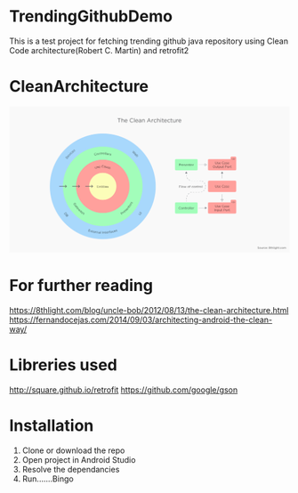 # TrendingGithubDemo
This is a test project for fetching trending github java repository using Clean Code architecture(Robert C. Martin) and retrofit2

# CleanArchitecture
![alt text](https://github.com/plabon/TrendingGithubDemo/blob/master/architecture.png)
# For further reading
https://8thlight.com/blog/uncle-bob/2012/08/13/the-clean-architecture.html
https://fernandocejas.com/2014/09/03/architecting-android-the-clean-way/

# Libreries used
http://square.github.io/retrofit
https://github.com/google/gson

# Installation
1. Clone or download the repo
2. Open project in Android Studio
3. Resolve the dependancies
4. Run.......Bingo


